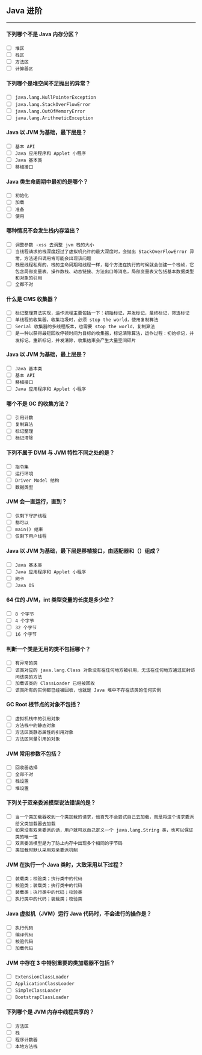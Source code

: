 ## Java 进阶
-------------------

#### 下列哪个不是 Java 内存分区？
- [ ] `堆区`
- [ ] `栈区`
- [ ] `方法区`
- [ ] `计算器区`

#### 下列哪个是堆空间不足抛出的异常？
- [ ] `java.lang.NullPointerException`
- [ ] `java.lang.StackOverFlowError`
- [ ] `java.lang.OutOfMemoryError`
- [ ] `java.lang.ArithmeticException`

#### Java 以 JVM 为基础，最下层是？
- [ ] `基本 API`
- [ ] `Java 应用程序和 Applet 小程序`
- [ ] `Java 基本类`
- [ ] `移植接口`

#### Java 类生命周期中最初的是哪个？
- [ ] `初始化`
- [ ] `加载`
- [ ] `准备`
- [ ] `使用`

#### 哪种情况不会发生栈内存溢出？
- [ ] `调整参数 -xss 去调整 jvm 栈的大小`
- [ ] `当线程请求的栈深度超过了虚拟机允许的最大深度时，会抛出 StackOverFlowError 异常，方法递归调用肯可能会出现该问题`
- [ ] `栈是线程私有的，栈的生命周期和线程一样，每个方法在执行的时候就会创建一个栈帧，它包含局部变量表、操作数栈、动态链接、方法出口等消息，局部变量表又包括基本数据类型和对象的引用`
- [ ] `全都不对`

#### 什么是 CMS 收集器？
- [ ] `标记整理算法实现，运作流程主要包括一下：初始标记，并发标记，最终标记，筛选标记`
- [ ] `单线程的收集器，收集垃圾时，必须 stop the world，使用复制算法`
- [ ] `Serial 收集器的多线程版本，也需要 stop the world，复制算法`
- [ ] `是一种以获得最短回收停顿时间为目标的收集器，标记清除算法，运作过程：初始标记，并发标记，重新标记，并发清除，收集结束会产生大量空间碎片`

#### Java 以 JVM 为基础，最上层是？
- [ ] `Java 基本类`
- [ ] `基本 API`
- [ ] `移植接口`
- [ ] `Java 应用程序和 Applet 小程序`

#### 哪个不是 GC 的收集方法？
- [ ] `引用计数`
- [ ] `复制算法`
- [ ] `标记整理`
- [ ] `标记清除`

#### 下列不属于 DVM 与 JVM 特性不同之处的是？
- [ ] `指令集`
- [ ] `运行环境`
- [ ] `Driver Model 结构`
- [ ] `数据类型`

#### JVM 会一直运行，直到？
- [ ] `仅剩下守护线程`
- [ ] `都可以`
- [ ] `main() 结束`
- [ ] `仅剩下用户线程`

#### Java 以 JVM 为基础，最下层是移植接口，由适配器和（）组成？
- [ ] `Java 基本类`
- [ ] `Java 应用程序和 Applet 小程序`
- [ ] `网卡`
- [ ] `Java OS`

#### 64 位的 JVM，int 类型变量的长度是多少位？
- [ ] `8 个字节`
- [ ] `4 个字节`
- [ ] `32 个字节`
- [ ] `16 个字节`

#### 判断一个类是无用的类不包括哪个？
- [ ] `有异常的类`
- [ ] `该类对应的 java.lang.Class 对象没有在任何地方被引用，无法在任何地方通过反射访问该类的方法`
- [ ] `加载该类的 ClassLoader 已经被回收`
- [ ] `该类所有的实例都已经被回收，也就是 Java 堆中不存在该类的任何实例`

#### GC Root 根节点的对象不包括？
- [ ] `虚拟机栈中的引用对象`
- [ ] `方法栈中的静态对象`
- [ ] `方法区类静态属性的引用对象`
- [ ] `方法区常量引用的对象`

#### JVM 常用参数不包括？
- [ ] `回收器选择`
- [ ] `全部不对`
- [ ] `栈设置`
- [ ] `堆设置`

#### 下列关于双亲委派模型说法错误的是？
- [ ] `当一个类加载器收到一个类加载的请求，他首先不会尝试自己去加载，而是将这个请求委派给父类加载器去加载`
- [ ] `如果没有双亲委派的话，用户就可以自己定义一个 java.lang.String 类，也可以保证类的唯一性`
- [ ] `双亲委派模型是为了防止内存中出现多个相同的字节码`
- [ ] `类加载时默认采用双亲委派机制`

#### JVM 在执行一个 Java 类时，大致采用以下过程？
- [ ] `装载类；校验类；执行类中的代码`
- [ ] `校验类；装载类；执行类中的代码`
- [ ] `装载类；执行类中的代码；校验类`
- [ ] `执行类中的代码；装载类；校验类`

#### Java 虚拟机（JVM）运行 Java 代码时，不会进行的操作是？
- [ ] `执行代码`
- [ ] `编译代码`
- [ ] `校验代码`
- [ ] `加载代码`

#### JVM 中存在 3 中特别重要的类加载器不包括？
- [ ] `ExtensionClassLoader`
- [ ] `ApplicationClassLoader`
- [ ] `SimpleClassLoader`
- [ ] `BootstrapClassLoader`

#### 下列哪个是 JVM 内存中线程共享的？
- [ ] `方法区`
- [ ] `栈`
- [ ] `程序计数器`
- [ ] `本地方法栈`